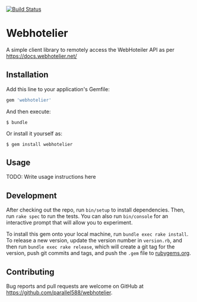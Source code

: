 [![Build Status](https://travis-ci.org/parallel588/webhotelier.svg?branch=master)](https://travis-ci.org/parallel588/webhotelier.svg)

# Webhotelier

A simple client library to remotely access the WebHoteiler API as per https://docs.webhotelier.net/


## Installation

Add this line to your application's Gemfile:

```ruby
gem 'webhotelier'
```

And then execute:

    $ bundle

Or install it yourself as:

    $ gem install webhotelier

## Usage

TODO: Write usage instructions here

## Development

After checking out the repo, run `bin/setup` to install dependencies. Then, run `rake spec` to run the tests. You can also run `bin/console` for an interactive prompt that will allow you to experiment.

To install this gem onto your local machine, run `bundle exec rake install`. To release a new version, update the version number in `version.rb`, and then run `bundle exec rake release`, which will create a git tag for the version, push git commits and tags, and push the `.gem` file to [rubygems.org](https://rubygems.org).

## Contributing

Bug reports and pull requests are welcome on GitHub at https://github.com/parallel588/webhotelier.
